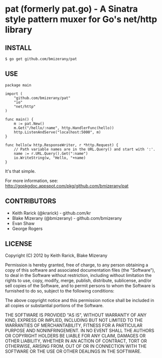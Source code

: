 # pat (formerly pat.go) - A Sinatra style pattern muxer for Go's net/http library

## INSTALL

	$ go get github.com/bmizerany/pat

## USE

	package main
	
	import (
		"github.com/bmizerany/pat"
		"io"
		"net/http"
	)
	
	func main() {
		m := pat.New()
		m.Get("/hello/:name", http.HandlerFunc(hello))
		http.ListenAndServe("localhost:5000", m)
	}
	
	func hello(w http.ResponseWriter, r *http.Request) {
		// Path variable names are in the URL.Query() and start with ':'.
		name := r.URL.Query().Get(":name")
		io.WriteString(w, "Hello, "+name)
	}
	
It's that simple.

For more information, see:
http://gopkgdoc.appspot.com/pkg/github.com/bmizerany/pat

## CONTRIBUTORS

* Keith Rarick (@krarick) - github.com/kr
* Blake Mizerany (@bmizerany) - github.com/bmizerany
* Evan Shaw
* George Rogers

## LICENSE

Copyright (C) 2012 by Keith Rarick, Blake Mizerany

Permission is hereby granted, free of charge, to any person obtaining a copy
of this software and associated documentation files (the "Software"), to deal
in the Software without restriction, including without limitation the rights
to use, copy, modify, merge, publish, distribute, sublicense, and/or sell
copies of the Software, and to permit persons to whom the Software is
furnished to do so, subject to the following conditions:

The above copyright notice and this permission notice shall be included in
all copies or substantial portions of the Software.

THE SOFTWARE IS PROVIDED "AS IS", WITHOUT WARRANTY OF ANY KIND, EXPRESS OR
IMPLIED, INCLUDING BUT NOT LIMITED TO THE WARRANTIES OF MERCHANTABILITY,
FITNESS FOR A PARTICULAR PURPOSE AND NONINFRINGEMENT. IN NO EVENT SHALL THE
AUTHORS OR COPYRIGHT HOLDERS BE LIABLE FOR ANY CLAIM, DAMAGES OR OTHER
LIABILITY, WHETHER IN AN ACTION OF CONTRACT, TORT OR OTHERWISE, ARISING FROM,
OUT OF OR IN CONNECTION WITH THE SOFTWARE OR THE USE OR OTHER DEALINGS IN
THE SOFTWARE. 
